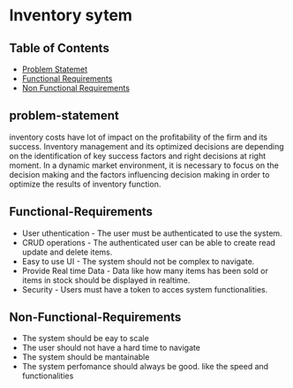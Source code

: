# Inventory sytem
## Table of Contents
 - [Problem Statemet](#problem-statement)
 - [Functional Requirements](#Functional-Requirements)
 - [Non Functional Requirements](#Non-Functional-Requirements)
## problem-statement
 inventory costs have lot of impact on the profitability of the firm and its success. Inventory management and its optimized decisions are depending on the identification of key success factors and right decisions at right moment. In  a  dynamic  market  environment,  it  is  necessary  to  focus  on  the  decision  making  and  the  factors  influencing decision making in order to optimize the results of inventory function. 
## Functional-Requirements
- User uthentication - The user must be authenticated to use the system.
- CRUD operations - The authenticated user can be able to create read update and delete items.
- Easy to use UI - The system should not be complex to navigate.
- Provide Real time Data - Data like how many items has been sold or items in stock should be displayed in realtime.
- Security - Users must have a token to acces system functionalities.
## Non-Functional-Requirements
- The system should be eay to scale
- The user should not have a hard time to navigate
- The system should be mantainable
- The system perfomance should always be good. like the speed and functionalities
